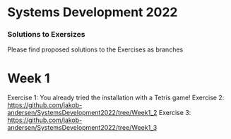 Systems Development 2022
========================

### Solutions to Exersizes

Please find proposed solutions to the Exercises as branches

# Week 1

Exercise 1: You already tried the installation with a Tetris game!
Exercise 2: https://github.com/jakob-andersen/SystemsDevelopment2022/tree/Week1_2
Exercise 3: https://github.com/jakob-andersen/SystemsDevelopment2022/tree/Week1_3



